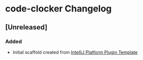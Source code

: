 <!-- Keep a Changelog guide -> https://keepachangelog.com -->

# code-clocker Changelog

## [Unreleased]
### Added
- Initial scaffold created from [IntelliJ Platform Plugin Template](https://github.com/JetBrains/intellij-platform-plugin-template)
